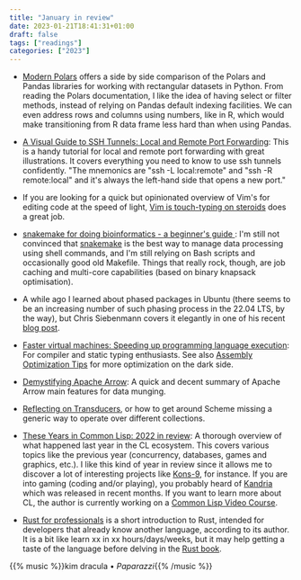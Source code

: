 ```yaml
---
title: "January in review"
date: 2023-01-21T18:41:31+01:00
draft: false
tags: ["readings"]
categories: ["2023"]
---
```


- [Modern Polars](https://kevinheavey.github.io/modern-polars/) offers a side by side comparison of the Polars and Pandas libraries for working with rectangular datasets in Python. From reading the Polars documentation, I like the idea of having select or filter methods, instead of relying on Pandas default indexing facilities. We can even address rows and columns using numbers, like in R, which would make transitioning from R data frame less hard than when using Pandas.

- [A Visual Guide to SSH Tunnels: Local and Remote Port Forwarding](https://iximiuz.com/en/posts/ssh-tunnels/): This is a handy tutorial for local and remote port forwarding with great illustrations. It covers everything you need to know to use ssh tunnels confidently. "The mnemonics are "ssh -L local:remote" and "ssh -R remote:local" and it's always the left-hand side that opens a new port."

- If you are looking for a quick but opinionated overview of Vim's for editing code at the speed of light, [Vim is touch-typing on steroids](https://www.trickster.dev/post/vim-is-touch-typing-on-steroids/) does a great job.

- [snakemake for doing bioinformatics - a beginner's guide ](http://ivory.idyll.org/blog/2023-snakemake-slithering-section-1.html): I'm still not convinced that [snakemake](https://snakemake.readthedocs.io/en/stable/) is the best way to manage data processing using shell commands, and I'm still relying on Bash scripts and occasionally good old Makefile. Things that really rock, though, are job caching and multi-core capabilities (based on binary knapsack optimisation).

- A while ago I learned about phased packages in Ubuntu (there seems to be an increasing number of such phasing process in the 22.04 LTS, by the way), but Chris Siebenmann covers it elegantly in one of his recent [blog post](https://utcc.utoronto.ca/~cks/space/blog/linux/Ubuntu2204ServerPhasedUpdates).

- [Faster virtual machines: Speeding up programming language execution](https://mort.coffee/home/fast-interpreters/): For compiler and static typing enthusiasts. See also [Assembly Optimization Tips](https://mark.masmcode.com/) for more optimization on the dark side.

- [Demystifying Apache Arrow](https://www.robinlinacre.com/demystifying_arrow/): A quick and decent summary of Apache Arrow main features for data munging.

- [Reflecting on Transducers](https://www.thatgeoguy.ca/blog/2023/01/04/reflections-on-transducers/), or how to get around Scheme missing a generic way to operate over different collections.

- [These Years in Common Lisp: 2022 in review](https://lisp-journey.gitlab.io/blog/these-years-in-common-lisp-2022-in-review/): A thorough overview of what happened last year in the CL ecosystem. This covers various topics like the previous year (concurrency, databases, games and graphics, etc.). I like this kind of year in review since it allows me to discover a lot of interesting projects like [Kons-9](https://github.com/kaveh808/kons-9), for instance. If you are into gaming (coding and/or playing), you probably heard of [Kandria](https://github.com/Shirakumo/kandria) which was released in recent months. If you want to learn more about CL, the author is currently working on a [Common Lisp Video Course](https://lisp-journey.gitlab.io/blog/i-am-creating-a-common-lisp-video-course-on-udemy/).

- [Rust for professionals](https://overexact.com/rust-for-professionals/) is a short introduction to Rust, intended for developers that already know another language, according to its author. It is a bit like learn xx in xx hours/days/weeks, but it may help getting a taste of the language before delving in the [Rust book](https://doc.rust-lang.org/book/index.html).

{{% music %}}kim dracula • _Paparazzi_{{% /music %}}

